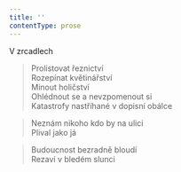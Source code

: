 ```yaml
---
title: ''
contentType: prose
---
```


V zrcadlech

> Prolistovat řeznictví  
> Rozepínat květinářství  
> Minout holičství  
> Ohlédnout se a nevzpomenout si  
> Katastrofy nastříhané v dopisní obálce

> Neznám nikoho kdo by na ulici  
> Plival jako já

> Budoucnost bezradně bloudí  
> Rezaví v bledém slunci

